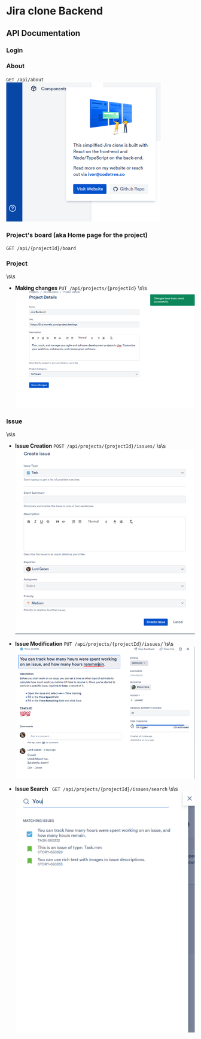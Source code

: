 # Jira clone Backend 
## API Documentation

### Login 
### About 
 `GET /api/about` 
![Api info](./screenDocs/about.png)

### Project's board (aka Home page for the project) 

`GET /api/{projectId}/board`

### Project 
\s\s
* **Making changes** 
`PUT /api/projects/{projectId}`
\s\s
![Modifying project](./screenDocs/ProjectUpdate.png)
### Issue
\s\s
* **Issue Creation**
 `POST /api/projects/{projectId}/issues/`
\s\s
![Create new Issue](./screenDocs/IssueCreation.png)

* **Issue Modification** 
 `PUT /api/projects/{projectId}/issues/`
\s\s
![Modify Issue](./screenDocs/IssueModification.png)

* **Issue Search** 
` GET /api/projects/{projectId}/issues/search`
\s\s
![Search an Issue](./screenDocs/IssueSearch.png)


